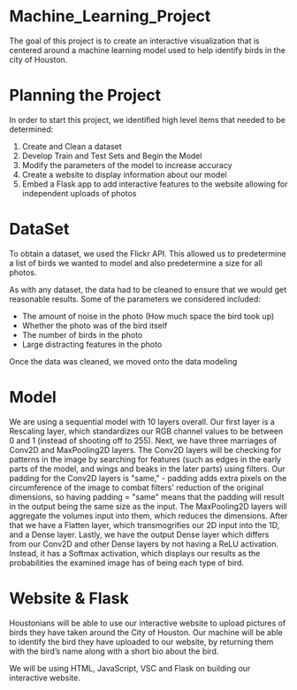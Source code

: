 # Machine_Learning_Project

The goal of this project is to create an interactive visualization that is centered around a machine learning model used to help identify birds in the city of Houston.

# Planning the Project 

In order to start this project, we identified high level items that needed to be determined: 

1. Create and Clean a dataset 
2. Develop Train and Test Sets and Begin the Model 
3. Modify the parameters of the model to increase accuracy 
4. Create a website to display information about our model 
5. Embed a Flask app to add interactive features to the website allowing for independent uploads of photos 

# DataSet 

To obtain a dataset, we used the Flickr API. This allowed us to predetermine a list of birds we wanted to model and also predetermine a size for all photos. 

As with any dataset, the data had to be cleaned to ensure that we would get reasonable results. Some of the parameters we considered included: 
- The amount of noise in the photo (How much space the bird took up)
- Whether the photo was of the bird itself 
- The number of birds in the photo
- Large distracting features in the photo 

Once the data was cleaned, we moved onto the data modeling 

# Model 

We are using a sequential model with 10 layers overall. Our first layer is a Rescaling layer, which standardizes our RGB channel values to be between 0 and 1 (instead of shooting off to 255). Next, we have three marriages of Conv2D and MaxPooling2D layers. The Conv2D layers will be checking for patterns in the image by searching for features (such as edges in the early parts of the model, and wings and beaks in the later parts) using filters. Our padding for the Conv2D layers is "same," - padding adds extra pixels on the circumference of the image to combat filters' reduction of the original dimensions, so having padding = "same" means that the padding will result in the output being the same size as the input. The MaxPooling2D layers will aggregate the volumes input into them, which reduces the dimensions. After that we have a Flatten layer, which transmogrifies our 2D input into the 1D, and a Dense layer. Lastly, we have the output Dense layer which differs from our Conv2D and other Dense layers by not having a ReLU activation. Instead, it has a Softmax activation, which displays our results as the probabilities the examined image has of being each type of bird.

# Website & Flask 
Houstonians will be able to use our interactive website to upload pictures of birds they have taken around the City of Houston. Our machine will be able to identify the bird they have uploaded to our website, by returning them with the bird’s name along with a short bio about the bird. 

We will be using HTML, JavaScript, VSC and Flask on building our interactive website. 

